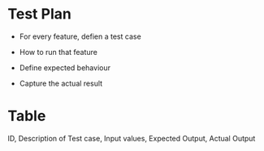 # Test Plan

* For every feature, defien a test case
* How to run that feature

* Define expected behaviour

* Capture the actual result


# Table

ID, Description of Test case, Input values, Expected Output, Actual Output